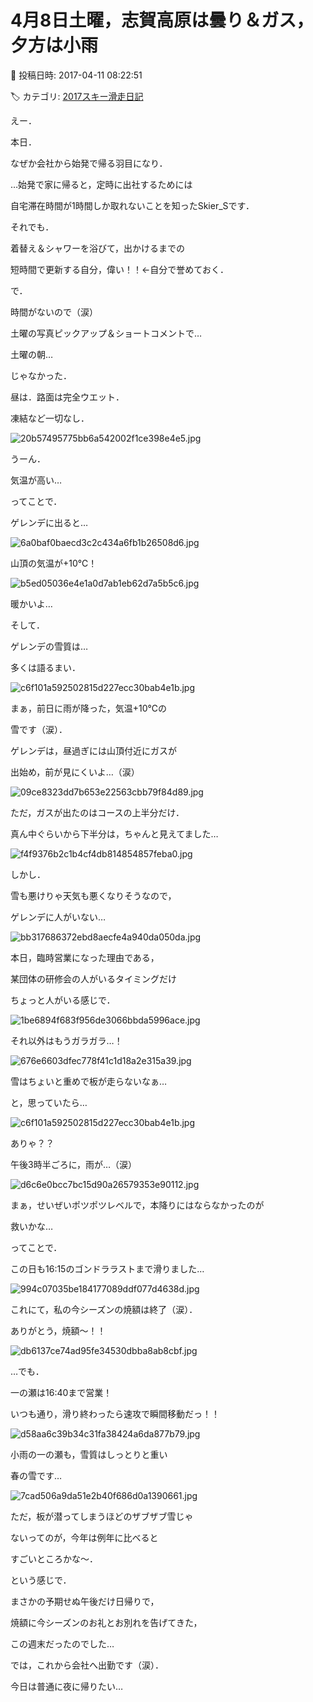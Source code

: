 # 4月8日土曜，志賀高原は曇り＆ガス，夕方は小雨

📅 投稿日時: 2017-04-11 08:22:51

🏷️ カテゴリ: [2017スキー滑走日記](c7d777cecfc91bdf0fa464ad62c6d49ab.md)

えー．


本日．


なぜか会社から始発で帰る羽目になり．





…始発で家に帰ると，定時に出社するためには


自宅滞在時間が1時間しか取れないことを知ったSkier_Sです．





それでも．


着替え＆シャワーを浴びて，出かけるまでの


短時間で更新する自分，偉い！！←自分で誉めておく．





で．


時間がないので（涙）


土曜の写真ピックアップ＆ショートコメントで…





土曜の朝…


じゃなかった．


昼は．路面は完全ウエット．


凍結など一切なし．




![20b57495775bb6a542002f1ce398e4e5.jpg](images/20b57495775bb6a542002f1ce398e4e5.jpg)




うーん．


気温が高い…





ってことで．


ゲレンデに出ると…




![6a0baf0baecd3c2c434a6fb1b26508d6.jpg](images/6a0baf0baecd3c2c434a6fb1b26508d6.jpg)




山頂の気温が+10℃！




![b5ed05036e4e1a0d7ab1eb62d7a5b5c6.jpg](images/b5ed05036e4e1a0d7ab1eb62d7a5b5c6.jpg)




暖かいよ…





そして．


ゲレンデの雪質は…


多くは語るまい．




![c6f101a592502815d227ecc30bab4e1b.jpg](images/c6f101a592502815d227ecc30bab4e1b.jpg)




まぁ，前日に雨が降った，気温+10℃の


雪です（涙）．





ゲレンデは，昼過ぎには山頂付近にガスが


出始め，前が見にくいよ…（涙）




![09ce8323dd7b653e22563cbb79f84d89.jpg](images/09ce8323dd7b653e22563cbb79f84d89.jpg)







ただ，ガスが出たのはコースの上半分だけ．


真ん中ぐらいから下半分は，ちゃんと見えてました…




![f4f9376b2c1b4cf4db814854857feba0.jpg](images/f4f9376b2c1b4cf4db814854857feba0.jpg)







しかし．


雪も悪けりゃ天気も悪くなりそうなので，


ゲレンデに人がいない…




![bb317686372ebd8aecfe4a940da050da.jpg](images/bb317686372ebd8aecfe4a940da050da.jpg)







本日，臨時営業になった理由である，


某団体の研修会の人がいるタイミングだけ


ちょっと人がいる感じで．




![1be6894f683f956de3066bbda5996ace.jpg](images/1be6894f683f956de3066bbda5996ace.jpg)




それ以外はもうガラガラ…！




![676e6603dfec778f41c1d18a2e315a39.jpg](images/676e6603dfec778f41c1d18a2e315a39.jpg)







雪はちょいと重めで板が走らないなぁ…


と，思っていたら…




![c6f101a592502815d227ecc30bab4e1b.jpg](images/c6f101a592502815d227ecc30bab4e1b.jpg)







ありゃ？？


午後3時半ごろに，雨が…（涙）




![d6c6e0bcc7bc15d90a26579353e90112.jpg](images/d6c6e0bcc7bc15d90a26579353e90112.jpg)




まぁ，せいぜいポツポツレベルで，本降りにはならなかったのが


救いかな…





ってことで．


この日も16:15のゴンドララストまで滑りました…




![994c07035be184177089ddf077d4638d.jpg](images/994c07035be184177089ddf077d4638d.jpg)




これにて，私の今シーズンの焼額は終了（涙）．





ありがとう，焼額～！！




![db6137ce74ad95fe34530dbba8ab8cbf.jpg](images/db6137ce74ad95fe34530dbba8ab8cbf.jpg)







…でも．


一の瀬は16:40まで営業！


いつも通り，滑り終わったら速攻で瞬間移動だっ！！




![d58aa6c39b34c31fa38424a6da877b79.jpg](images/d58aa6c39b34c31fa38424a6da877b79.jpg)




小雨の一の瀬も，雪質はしっとりと重い


春の雪です…




![7cad506a9da51e2b40f686d0a1390661.jpg](images/7cad506a9da51e2b40f686d0a1390661.jpg)




ただ，板が潜ってしまうほどのザブザブ雪じゃ


ないってのが，今年は例年に比べると


すごいところかな～．





という感じで．


まさかの予期せぬ午後だけ日帰りで，


焼額に今シーズンのお礼とお別れを告げてきた，


この週末だったのでした…





では，これから会社へ出勤です（涙）．


今日は普通に夜に帰りたい…
